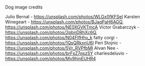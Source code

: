 Dog image credits

Julio Bernal - https://unsplash.com/photos/WLGx0fKFSeI
Karsten Winegeart - https://unsplash.com/photos/BJaqPaH6AGQ, https://unsplash.com/photos/NE0XGVKTmcA
Victor Grabarczyk - https://unsplash.com/photos/2pbnDRhXc6Q, https://unsplash.com/photos/N04FIfHhv_k
fatty corgi - https://unsplash.com/photos/1QsQRkxnU6I
Peri Stojnic - https://unsplash.com/photos/5Vr_RVPfbMI
Alvan Nee - https://unsplash.com/photos/brFsZ7qszSY
charlesdeluvio - https://unsplash.com/photos/Mv9hjnEUHR4